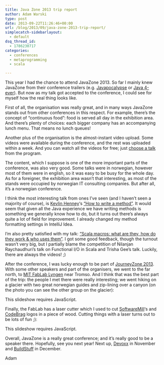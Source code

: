 ```yaml
---
title: Java Zone 2013 trip report
author: Adam Warski
type: post
date: 2013-09-22T11:26:46+00:00
url: /blog/2013/09/java-zone-2013-trip-report/
simplecatch-sidebarlayout:
  - default
dsq_thread_id:
  - 1786230717
categories:
  - conferences
  - metaprogramming
  - scala

---
```

This year I had the chance to attend JavaZone 2013. So far I mainly knew JavaZone from their conference trailers (e.g. [Javapocalypse][1] or [Java 4-ever][2]). But now as my talk got accepted to the conference, I could see for myself how the real thing looks like.

First of all, the organisation was really great, and in many ways JavaZone stands out from other conferences in this respect. For example, there&#8217;s the concept of &#8220;continuous food&#8221;: food is served all day in the exhibition area. And there&#8217;s plenty of choices: each bigger company has an accompanying lunch menu. That means no lunch queues!

Another plus of the organisation is the almost-instant video upload. Some videos were available during the conference, and the rest was uploaded within a week. And you can watch all the videos for free; just [choose a talk][3] from the program. 

The content, which I suppose is one of the more important parts of the conference, was also very good. Some talks were in norwegian, however most of them were in english, so it was easy to be busy for the whole day. As for a foreigner, the exhibition area wasn&#8217;t that interesting, as most of the stands were occupied by norwegian IT consulting companies. But after all, it&#8217;s a norwegian conference.

I think the most interesting talk from ones I&#8217;ve seen (and I haven&#8217;t seen a majority of course), is [Kevlin Henney][4]&#8216;s [&#8220;How to write a method&#8221;][5]. It would seem that given all the Java experience we have writing methods is something we generally know how to do, but it turns out there&#8217;s always quite a lot of field for improvement. I already changed my method formatting settings in IntelliJ Idea.

I&#8217;m also pretty satisfied with my talk: [&#8220;Scala macros: what are they, how do they work & who uses them&#8221;][6]. I got some good feedback, though the turnout wasn&#8217;t very big, but I partially blame the competition of Nilanjan Raychaudhuri&#8217;s talk on Functional I/O in Scala and Trisha Gee&#8217;s talk. Luckily, there are always the videos! ;)

After the conference, I was lucky enough to be part of [JourneyZone 2013][7]. With some other speakers and part of the organisers, we went to the far north, to [MIT FabLab Lyngen][8] near Tromso. And I think that was the best part of the trip: the people I met there were really interesting; we went hiking on a glacier with two great norwegian guides and zip-lining over a canyon (on the photo you can see the other group on the glacier):

<p class="jetpack-slideshow-noscript robots-nocontent">
  This slideshow requires JavaScript.
</p>

<div id="gallery-1094-1-slideshow" class="jetpack-slideshow-window jetpack-slideshow jetpack-slideshow-black" data-trans="fade" data-autostart="1" data-gallery="[{&quot;src&quot;:&quot;http:\/\/www.warski.org\/blog\/wp-content\/uploads\/2013\/09\/IMG_2859.jpg&quot;,&quot;id&quot;:&quot;1096&quot;,&quot;title&quot;:&quot;IMG_2859&quot;,&quot;alt&quot;:&quot;&quot;,&quot;caption&quot;:&quot;&quot;,&quot;itemprop&quot;:&quot;image&quot;}]" itemscope itemtype="https://schema.org/ImageGallery">
</div>

Finally, the FabLab has a laser cutter which I used to cut [SoftwareMill][9]&#8216;s and [CodeBrag][10] logos in a piece of wood. Cutting things with a laser turns out to be lots of fun ;):

<p class="jetpack-slideshow-noscript robots-nocontent">
  This slideshow requires JavaScript.
</p>

<div id="gallery-1094-2-slideshow" class="jetpack-slideshow-window jetpack-slideshow jetpack-slideshow-black" data-trans="fade" data-autostart="1" data-gallery="[{&quot;src&quot;:&quot;http:\/\/www.warski.org\/blog\/wp-content\/uploads\/2013\/09\/IMG_2878.jpg&quot;,&quot;id&quot;:&quot;1095&quot;,&quot;title&quot;:&quot;IMG_2878&quot;,&quot;alt&quot;:&quot;&quot;,&quot;caption&quot;:&quot;&quot;,&quot;itemprop&quot;:&quot;image&quot;}]" itemscope itemtype="https://schema.org/ImageGallery">
</div>

Overall, JavaZone is a really great conference; and it&#8217;s really good to be a speaker there. Hopefully, see you next year! Next up, [Devoxx][11] in November and [BuildStuff][12] in December.

Adam

 [1]: http://www.youtube.com/watch?v=E3418SeWZfQ
 [2]: http://www.youtube.com/watch?v=kLO1djacsfg
 [3]: http://jz13.java.no/program.html
 [4]: https://twitter.com/KevlinHenney
 [5]: http://jz13.java.no/presentation.html?id=2a76ea4d
 [6]: http://jz13.java.no/presentation.html?id=599d10a1
 [7]: http://jz13.java.no/journeyzone.html
 [8]: https://www.google.com/maps/preview#!q=Lyngen+Forskningsstiftelse+Mit&data=!4m10!1m9!4m8!1m3!1d11676!2d20.195258!3d69.494128!3m2!1i1440!2i802!4f13.1
 [9]: https://softwaremill.com/
 [10]: http://www.codebrag.com/
 [11]: http://devoxx.com/
 [12]: http://buildstuff.lt/
